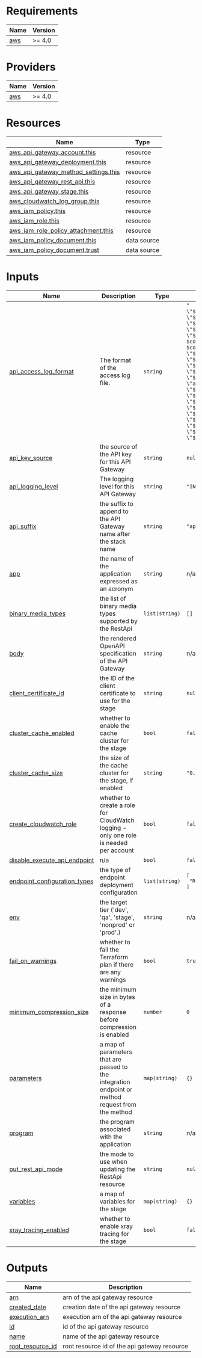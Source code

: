 <!-- BEGIN_TF_DOCS -->
# Requirements

| Name | Version |
|------|---------|
| <a name="requirement_aws"></a> [aws](#requirement\_aws) | >= 4.0 |

# Providers

| Name | Version |
|------|---------|
| <a name="provider_aws"></a> [aws](#provider\_aws) | >= 4.0 |

# Resources

| Name | Type |
|------|------|
| [aws_api_gateway_account.this](https://registry.terraform.io/providers/hashicorp/aws/latest/docs/resources/api_gateway_account) | resource |
| [aws_api_gateway_deployment.this](https://registry.terraform.io/providers/hashicorp/aws/latest/docs/resources/api_gateway_deployment) | resource |
| [aws_api_gateway_method_settings.this](https://registry.terraform.io/providers/hashicorp/aws/latest/docs/resources/api_gateway_method_settings) | resource |
| [aws_api_gateway_rest_api.this](https://registry.terraform.io/providers/hashicorp/aws/latest/docs/resources/api_gateway_rest_api) | resource |
| [aws_api_gateway_stage.this](https://registry.terraform.io/providers/hashicorp/aws/latest/docs/resources/api_gateway_stage) | resource |
| [aws_cloudwatch_log_group.this](https://registry.terraform.io/providers/hashicorp/aws/latest/docs/resources/cloudwatch_log_group) | resource |
| [aws_iam_policy.this](https://registry.terraform.io/providers/hashicorp/aws/latest/docs/resources/iam_policy) | resource |
| [aws_iam_role.this](https://registry.terraform.io/providers/hashicorp/aws/latest/docs/resources/iam_role) | resource |
| [aws_iam_role_policy_attachment.this](https://registry.terraform.io/providers/hashicorp/aws/latest/docs/resources/iam_role_policy_attachment) | resource |
| [aws_iam_policy_document.this](https://registry.terraform.io/providers/hashicorp/aws/latest/docs/data-sources/iam_policy_document) | data source |
| [aws_iam_policy_document.trust](https://registry.terraform.io/providers/hashicorp/aws/latest/docs/data-sources/iam_policy_document) | data source |

# Inputs

| Name | Description | Type | Default | Required |
|------|-------------|------|---------|:--------:|
| <a name="input_api_access_log_format"></a> [api\_access\_log\_format](#input\_api\_access\_log\_format) | The format of the access log file. | `string` | `"  {\n\t\"requestTime\": \"$context.requestTime\",\n\t\"requestId\": \"$context.requestId\",\n\t\"httpMethod\": \"$context.httpMethod\",\n\t\"path\": \"$context.path\",\n\t\"resourcePath\": \"$context.resourcePath\",\n\t\"status\": $context.status,\n\t\"responseLatency\": $context.responseLatency,\n  \"xrayTraceId\": \"$context.xrayTraceId\",\n  \"integrationRequestId\": \"$context.integration.requestId\",\n\t\"functionResponseStatus\": \"$context.integration.status\",\n  \"integrationLatency\": \"$context.integration.latency\",\n\t\"integrationServiceStatus\": \"$context.integration.integrationStatus\",\n  \"authorizeResultStatus\": \"$context.authorize.status\",\n\t\"authorizerServiceStatus\": \"$context.authorizer.status\",\n\t\"authorizerLatency\": \"$context.authorizer.latency\",\n\t\"authorizerRequestId\": \"$context.authorizer.requestId\",\n  \"ip\": \"$context.identity.sourceIp\",\n\t\"userAgent\": \"$context.identity.userAgent\",\n\t\"principalId\": \"$context.authorizer.principalId\",\n\t\"cognitoUser\": \"$context.identity.cognitoIdentityId\",\n  \"user\": \"$context.identity.user\"\n}\n"` | no |
| <a name="input_api_key_source"></a> [api\_key\_source](#input\_api\_key\_source) | the source of the API key for this API Gateway | `string` | `null` | no |
| <a name="input_api_logging_level"></a> [api\_logging\_level](#input\_api\_logging\_level) | The logging level for this API Gateway | `string` | `"INFO"` | no |
| <a name="input_api_suffix"></a> [api\_suffix](#input\_api\_suffix) | the suffix to append to the API Gateway name after the stack name | `string` | `"api"` | no |
| <a name="input_app"></a> [app](#input\_app) | the name of the application expressed as an acronym | `string` | n/a | yes |
| <a name="input_binary_media_types"></a> [binary\_media\_types](#input\_binary\_media\_types) | the list of binary media types supported by the RestApi | `list(string)` | `[]` | no |
| <a name="input_body"></a> [body](#input\_body) | the rendered OpenAPI specification of the API Gateway | `string` | n/a | yes |
| <a name="input_client_certificate_id"></a> [client\_certificate\_id](#input\_client\_certificate\_id) | the ID of the client certificate to use for the stage | `string` | `null` | no |
| <a name="input_cluster_cache_enabled"></a> [cluster\_cache\_enabled](#input\_cluster\_cache\_enabled) | whether to enable the cache cluster for the stage | `bool` | `false` | no |
| <a name="input_cluster_cache_size"></a> [cluster\_cache\_size](#input\_cluster\_cache\_size) | the size of the cache cluster for the stage, if enabled | `string` | `"0.5"` | no |
| <a name="input_create_cloudwatch_role"></a> [create\_cloudwatch\_role](#input\_create\_cloudwatch\_role) | whether to create a role for CloudWatch logging - only one role is needed per account | `bool` | `false` | no |
| <a name="input_disable_execute_api_endpoint"></a> [disable\_execute\_api\_endpoint](#input\_disable\_execute\_api\_endpoint) | n/a | `bool` | `false` | no |
| <a name="input_endpoint_configuration_types"></a> [endpoint\_configuration\_types](#input\_endpoint\_configuration\_types) | the type of endpoint deployment configuration | `list(string)` | <pre>[<br>  "REGIONAL"<br>]</pre> | no |
| <a name="input_env"></a> [env](#input\_env) | the target tier ('dev', 'qa', 'stage', 'nonprod' or 'prod'.) | `string` | n/a | yes |
| <a name="input_fail_on_warnings"></a> [fail\_on\_warnings](#input\_fail\_on\_warnings) | whether to fail the Terraform plan if there are any warnings | `bool` | `true` | no |
| <a name="input_minimum_compression_size"></a> [minimum\_compression\_size](#input\_minimum\_compression\_size) | the minimum size in bytes of a response before compression is enabled | `number` | `0` | no |
| <a name="input_parameters"></a> [parameters](#input\_parameters) | a map of parameters that are passed to the integration endpoint or method request from the method | `map(string)` | `{}` | no |
| <a name="input_program"></a> [program](#input\_program) | the program associated with the application | `string` | n/a | yes |
| <a name="input_put_rest_api_mode"></a> [put\_rest\_api\_mode](#input\_put\_rest\_api\_mode) | the mode to use when updating the RestApi resource | `string` | `null` | no |
| <a name="input_variables"></a> [variables](#input\_variables) | a map of variables for the stage | `map(string)` | `{}` | no |
| <a name="input_xray_tracing_enabled"></a> [xray\_tracing\_enabled](#input\_xray\_tracing\_enabled) | whether to enable xray tracing for the stage | `bool` | `false` | no |

# Outputs

| Name | Description |
|------|-------------|
| <a name="output_arn"></a> [arn](#output\_arn) | arn of the api gateway resource |
| <a name="output_created_date"></a> [created\_date](#output\_created\_date) | creation date of the api gateway resource |
| <a name="output_execution_arn"></a> [execution\_arn](#output\_execution\_arn) | execution arn of the api gateway resource |
| <a name="output_id"></a> [id](#output\_id) | id of the api gateway resource |
| <a name="output_name"></a> [name](#output\_name) | name of the api gateway resource |
| <a name="output_root_resource_id"></a> [root\_resource\_id](#output\_root\_resource\_id) | root resource id of the api gateway resource |
<!-- END_TF_DOCS -->